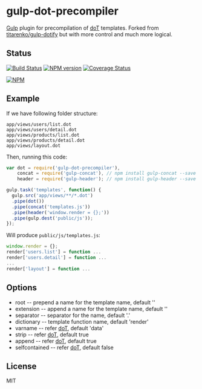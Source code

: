 # gulp-dot-precompiler

[Gulp](https://github.com/gulpjs/gulp) plugin for precompilation of [doT](https://github.com/olado/doT) templates. Forked from [titarenko/gulp-dotify](https://github.com/titarenko/gulp-dotify) but with more control and much more logical.

## Status

[![Build Status](https://secure.travis-ci.org/kentliau/gulp-dot-precompiler.png?branch=master)](https://travis-ci.org/kentliau/gulp-dot-precompiler)
[![NPM version](https://badge.fury.io/js/gulp-dot-precompiler.png)](http://badge.fury.io/js/gulp-dot-precompiler)
[![Coverage Status](https://coveralls.io/repos/kentliau/gulp-dot-precompiler/badge.png)](https://coveralls.io/r/kentliau/gulp-dot-precompiler)

[![NPM](https://nodei.co/npm/gulp-dot-precompiler.png?downloads=true&stars=true)](https://nodei.co/npm/gulp-dot-precompiler/)

## Example

If we have following folder structure:


```
app/views/users/list.dot
app/views/users/detail.dot
app/views/products/list.dot
app/views/products/detail.dot
app/views/layout.dot
```

Then, running this code:

```js
var dot = require('gulp-dot-precompiler'),
    concat = require('gulp-concat'), // npm install gulp-concat --save
    header = require('gulp-header'); // npm install gulp-header --save

gulp.task('templates', function() {
  gulp.src('app/views/**/*.dot')
  .pipe(dot())
  .pipe(concat('templates.js'))
  .pipe(header('window.render = {};'))
  .pipe(gulp.dest('public/js'));
});
```

Will produce `public/js/templates.js`:

```js
window.render = {};
render['users.list'] = function ...
render['users.detail'] = function ...
...
render['layout'] = function ...
```

## Options

* root --  prepend a name for the template name, default ''
* extension -- append a name for the template name, default ''
* separator -- separator for the name, default '.'
* dictionary -- template function name, default 'render'
* varname -- refer [doT](https://github.com/olado/doT), default 'data'
* strip -- refer [doT](https://github.com/olado/doT), default true
* append -- refer [doT](https://github.com/olado/doT), default true
* selfcontained -- refer [doT](https://github.com/olado/doT), default false

## License

MIT
